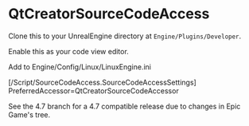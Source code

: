QtCreatorSourceCodeAccess
==============================

Clone this to your UnrealEngine directory at `Engine/Plugins/Developer`.

Enable this as your code view editor.

Add to Engine/Config/Linux/LinuxEngine.ini

[/Script/SourceCodeAccess.SourceCodeAccessSettings]
PreferredAccessor=QtCreatorSourceCodeAccessor

See the 4.7 branch for a 4.7 compatible release due to changes in Epic Game's tree.
